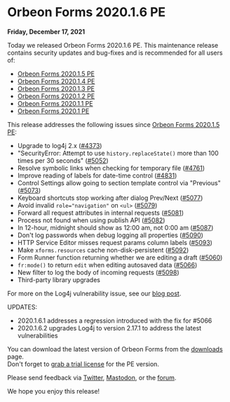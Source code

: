 # Orbeon Forms 2020.1.6 PE

__Friday, December 17, 2021__

Today we released Orbeon Forms 2020.1.6 PE. This maintenance release contains security updates and bug-fixes and is recommended for all users of:

- [Orbeon Forms 2020.1.5 PE](orbeon-forms-2020.1.5.md)
- [Orbeon Forms 2020.1.4 PE](orbeon-forms-2020.1.4.md)
- [Orbeon Forms 2020.1.3 PE](orbeon-forms-2020.1.3.md)
- [Orbeon Forms 2020.1.2 PE](orbeon-forms-2020.1.2.md)
- [Orbeon Forms 2020.1.1 PE](orbeon-forms-2020.1.1.md)
- [Orbeon Forms 2020.1 PE](orbeon-forms-2020.1.md)

This release addresses the following issues since [Orbeon Forms 2020.1.5 PE](orbeon-forms-2020.1.5.md):

- Upgrade to log4j 2.x ([\#4373](https://github.com/orbeon/orbeon-forms/issues/4373))
- "SecurityError: Attempt to use `history.replaceState()` more than 100 times per 30 seconds" ([\#5052](https://github.com/orbeon/orbeon-forms/issues/5052))
- Resolve symbolic links when checking for temporary file ([\#4761](https://github.com/orbeon/orbeon-forms/issues/4761))
- Improve reading of labels for date-time control ([\#4831](https://github.com/orbeon/orbeon-forms/issues/4831))
- Control Settings allow going to section template control via "Previous" ([\#5073](https://github.com/orbeon/orbeon-forms/issues/5073))
- Keyboard shortcuts stop working after dialog Prev/Next ([\#5077](https://github.com/orbeon/orbeon-forms/issues/5077))
- Avoid invalid `role="navigation"` on `<ul>` ([\#5079](https://github.com/orbeon/orbeon-forms/issues/5079))
- Forward all request attributes in internal requests ([\#5081](https://github.com/orbeon/orbeon-forms/issues/5081))
- Process not found when using publish API ([\#5082](https://github.com/orbeon/orbeon-forms/issues/5082))
- In 12-hour, midnight should show as 12:00 am, not 0:00 am ([\#5087](https://github.com/orbeon/orbeon-forms/issues/5087))
- Don't log passwords when debug logging all properties ([\#5090](https://github.com/orbeon/orbeon-forms/issues/5090))
- HTTP Service Editor misses request params column labels ([\#5093](https://github.com/orbeon/orbeon-forms/issues/5093))
- Make `xforms.resources` cache non-disk-persistent ([\#5092](https://github.com/orbeon/orbeon-forms/issues/5092))
- Form Runner function returning whether we are editing a draft ([\#5060](https://github.com/orbeon/orbeon-forms/issues/5060))
- `fr:mode()` to return `edit` when editing autosaved data ([\#5066](https://github.com/orbeon/orbeon-forms/issues/5066))
- New filter to log the body of incoming requests ([\#5098](https://github.com/orbeon/orbeon-forms/issues/5098))
- Third-party library upgrades

For more on the Log4j vulnerability issue, see our [blog post](https://blog.orbeon.com/2021/12/vulnerability-in-log4j-library.html).

UPDATES:

- 2020.1.6.1 addresses a regression introduced with the fix for #5066
- 2020.1.6.2 upgrades Log4j to version 2.17.1 to address the latest vulnerabilities

You can download the latest version of Orbeon Forms from the [downloads](https://www.orbeon.com/download) page.  
Don't forget to [grab a trial license](https://prod.orbeon.com/prod/fr/orbeon/register/new) for the PE version.

Please send feedback via [Twitter](https://twitter.com/orbeon), [Mastodon](https://mastodon.social/@orbeon), or the [forum](https://www.orbeon.com/community).

We hope you enjoy this release!
